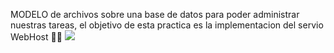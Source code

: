 MODELO de archivos sobre una base de datos para 
poder administrar nuestras tareas, el objetivo de 
esta practica es la implementacion del servio
WebHost 🧑‍💻
  <img src="https://img.shields.io/badge/PHP-777BB4?style=for-the-badge&logo=php&logoColor=white" />
